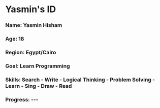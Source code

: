 <div>
  <h1>Yasmin's ID </h1>
  <h3>Name: Yasmin Hisham </h3>
  <h3>Age: 18</h3>
  <h3>Region: Egypt/Cairo</h3>
  <h3>Goal: Learn Programming</h3>
  <h3>Skills: Search - Write - Logical Thinking - Problem Solving - Learn - Sing - Draw - Read</h3>
  <h3>Progress: ---</h3>
</div>
